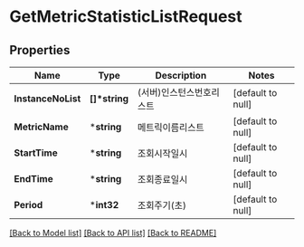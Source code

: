 # GetMetricStatisticListRequest

## Properties
Name | Type | Description | Notes
------------ | ------------- | ------------- | -------------
**InstanceNoList** | **[]\*string** | (서버)인스턴스번호리스트 | [default to null]
**MetricName** | ***string** | 메트릭이름리스트 | [default to null]
**StartTime** | ***string** | 조회시작일시 | [default to null]
**EndTime** | ***string** | 조회종료일시 | [default to null]
**Period** | ***int32** | 조회주기(초) | [default to null]

[[Back to Model list]](../README.md#documentation-for-models) [[Back to API list]](../README.md#documentation-for-api-endpoints) [[Back to README]](../README.md)


